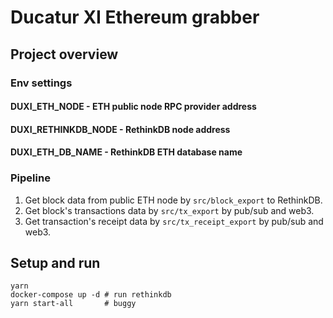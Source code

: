 # Ducatur XI Ethereum grabber

## Project overview

### Env settings

#### DUXI_ETH_NODE - ETH public node RPC provider address

#### DUXI_RETHINKDB_NODE - RethinkDB node address

#### DUXI_ETH_DB_NAME - RethinkDB ETH database name

### Pipeline

1. Get block data from public ETH node by `src/block_export` to RethinkDB.
2. Get block's transactions data by `src/tx_export` by pub/sub and web3.
3. Get transaction's receipt data by `src/tx_receipt_export` by pub/sub and web3.

## Setup and run

    yarn
    docker-compose up -d # run rethinkdb
    yarn start-all       # buggy

